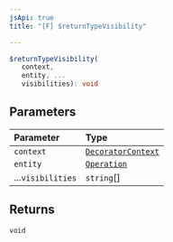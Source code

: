 ```yaml
---
jsApi: true
title: "[F] $returnTypeVisibility"

---
```

```ts
$returnTypeVisibility(
   context, 
   entity, ...
   visibilities): void
```

## Parameters

| Parameter | Type |
| :------ | :------ |
| `context` | [`DecoratorContext`](../interfaces/DecoratorContext.md) |
| `entity` | [`Operation`](../interfaces/Operation.md) |
| ...`visibilities` | `string`[] |

## Returns

`void`
